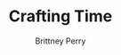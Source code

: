 ---
title: Crafting Time
Layout: module

author: Brittney Perry
reviewer: 
# "friday" "friday night" "saturday" "saturday morning" "saturday early afternoon" "saturday early evening" "saturday night" "reaction" "tavern setup" "townsfolk" "randoms"

schedule: saturday early afternoon
weight: 6 
plotline: Gnoll  
requirements: Start at the same time as 'A Toothless Gnoll'

description: Ehrendil Gredove has come to the gathering hall to help those that stayed behind create a healing bracelet
 
synopsis: | 

  Those that did not wish to fight the gnolls have stayed behind and is making healing bracelets. The bracelets have 3 durability and heal '5 Body' and a 3 second roleplay of 'applying' the bracelet or rubbing it between the hands. The necklaces of gnoll teeth can be augmented in the same way.

  The healing objects are made by applying coats of healing wax, up to 3. Each 'coat' can be rubbed off on the skin to heal for 5 body. (So each object has 3 durability and can heal for '5 Body' per.)  
  
  The supplies are already in the gathering hall to do this, minus the balm.
  
  Ehrendil will augment gnoll teeth necklaces to do the same when the adventurers return. (Up to a total of 16 bracelets and necklaces).
   
outcomes: Ehrendil makes healing objects


number_of_cast_members: 1
Roles: Ehrendil Gredove  

props: beeswax and petrolium jelly balm containers (16 count)

---